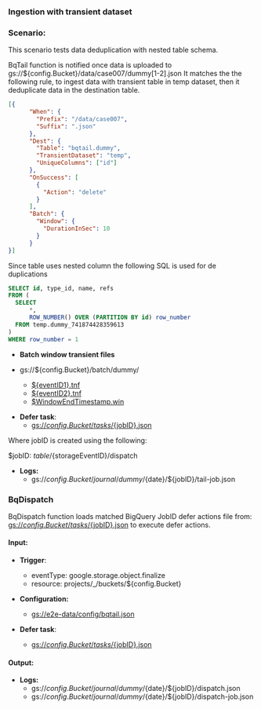 ### Ingestion with transient dataset 

### Scenario:

This scenario tests data deduplication with nested table schema.


BqTail function is notified once data is uploaded to gs://${config.Bucket}/data/case007/dummy[1-2].json
It matches the the following rule, to ingest data with transient table in temp dataset,  then it deduplicate data in the destination table.

 

```json
[{
      "When": {
        "Prefix": "/data/case007",
        "Suffix": ".json"
      },
      "Dest": {
        "Table": "bqtail.dummy",
        "TransientDataset": "temp",
        "UniqueColumns": ["id"]
      },
      "OnSuccess": [
        {
          "Action": "delete"
        }
      ],
      "Batch": {
        "Window": {
          "DurationInSec": 10
        }
      }
}]
```

Since table uses nested column the following SQL is used for de duplications


```sql
SELECT id, type_id, name, refs
FROM (
  SELECT
      *,
      ROW_NUMBER() OVER (PARTITION BY id) row_number
  FROM temp.dummy_741874428359613
)
WHERE row_number = 1
```

* **Batch window transient files**

- gs://${config.Bucket}/batch/dummy/

    - [${eventID1}.tnf](data/expect/batch/eventID1.tnf) 
    - [${eventID2}.tnf](data/expect/batch/eventID2.tnf)
    - [$WindowEndTimestamp.win](data/expect/batch/ts.win)

* **Defer task**:
  - [gs://${config.Bucket}/tasks/${jobID}.json](data/expect/tasks/dispatch.json)

Where jobID is created using the following:

$jobID: ${table}/${storageEventID}/dispatch

 
* **Logs:** 
  - gs://${config.Bucket}/journal/dummy/${date}/${jobID}/tail-job.json



### BqDispatch

BqDispatch function loads matched BigQuery JobID defer actions file from: [gs://${config.Bucket}/tasks/${jobID}.json](data/expect/tasks/dispatch.json)
to execute defer actions.

#### Input:

* **Trigger**:
    - eventType: google.storage.object.finalize
    - resource: projects/_/buckets/${config.Bucket}

* **Configuration:** 
    - [gs://e2e-data/config/bqtail.json](../../../config/bqdispatch.json)

* **Defer task**:
   - [gs://${config.Bucket}/tasks/${jobID}.json](data/expect/tasks/dispatch.json)


#### Output:

* **Logs:**
  - gs://${config.Bucket}/journal/dummy/${date}/${jobID}/dispatch.json
  - gs://${config.Bucket}/journal/dummy/${date}/${jobID}/dispatch-job.json
